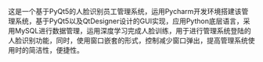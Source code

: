 这是一个基于PyQt5的人脸识别员工管理系统，运用Pycharm开发环境搭建该管理系统，基于PyQt5以及QtDesigner设计的GUI实现，应用Python底层语言，采用MySQL进行数据管理，运用深度学习完成人脸训练，用于进行管理系统登陆的人脸识别功能，同时，使用窗口嵌套的形式，控制减少窗口弹出，提高管理系统使用时的简洁性，便捷性。
